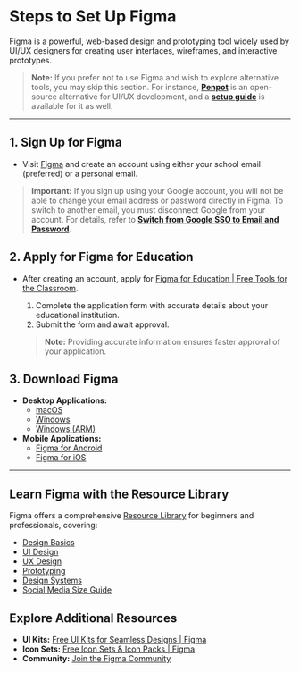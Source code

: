 # Steps to Set Up Figma

Figma is a powerful, web-based design and prototyping tool widely used by UI/UX designers for creating user interfaces, wireframes, and interactive prototypes.

> <i class="fa-solid fa-triangle-exclamation"></i> **Note:** If you prefer not to use Figma and wish to explore alternative tools, you may skip this section. For instance, **[Penpot](https://penpot.app/)** is an open-source alternative for UI/UX development, and a **[setup guide](setting-up-penpot.md)** is available for it as well.

---
## 1. Sign Up for Figma
- Visit [Figma](https://www.figma.com/) and create an account using either your school email (preferred) or a personal email.  
> **Important:** If you sign up using your Google account, you will not be able to change your email address or password directly in Figma. To switch to another email, you must disconnect Google from your account. For details, refer to **[Switch from Google SSO to Email and Password](https://help.figma.com/hc/en-us/articles/360039820114#Google_SSO)**.

## 2. Apply for Figma for Education
- After creating an account, apply for [Figma for Education | Free Tools for the Classroom](https://www.figma.com/education/).
  1. Complete the application form with accurate details about your educational institution.
  2. Submit the form and await approval.
  
  > **Note:** Providing accurate information ensures faster approval of your application.

## 3. Download Figma
- **Desktop Applications:**
  - [macOS](https://www.figma.com/download/desktop/mac)
  - [Windows](https://www.figma.com/download/desktop/win)
  - [Windows (ARM)](https://www.figma.com/download/desktop/win-arm)
- **Mobile Applications:**
  - [Figma for Android](https://play.google.com/store/apps/details?id=com.figma.mirror)
  - [Figma for iOS](https://itunes.apple.com/app/figma-mirror/id1152747299)

---

## Learn Figma with the Resource Library
Figma offers a comprehensive [Resource Library](https://www.figma.com/resource-library/) for beginners and professionals, covering:
- [Design Basics](https://www.figma.com/resource-library/design-basics/)
- [UI Design](https://www.figma.com/resource-library/ui-design/)
- [UX Design](https://www.figma.com/resource-library/ux-design/)
- [Prototyping](https://www.figma.com/resource-library/prototyping/)
- [Design Systems](https://designsystems.com/)
- [Social Media Size Guide](https://www.figma.com/resource-library/social-media/)

## Explore Additional Resources
- **UI Kits:** [Free UI Kits for Seamless Designs | Figma](https://www.figma.com/community/ui-kits?resource_type=mixed&editor_type=all&price=all&sort_by=all_time&creators=all)  
- **Icon Sets:** [Free Icon Sets & Icon Packs | Figma](https://www.figma.com/community/icons?resource_type=mixed&editor_type=all&price=all&sort_by=all_time&creators=all)  
- **Community:** [Join the Figma Community](https://www.figma.com/community)